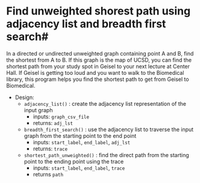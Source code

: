 # Find unweighted shorest path using adjacency list and breadth first search#

In a directed or undirected unweighted graph containing point A and B, find the shortest from A to B. If this graph is the map of UCSD, you can find the shortest path from your study spot in Geisel to your next lecture at Center Hall. If Geisel is getting too loud and you want to walk to the Biomedical library, this program helps you find the shortest path to get from Geisel to Biomedical.

- Design:
    - `adjacency_list()` : create the adjacency list representation of the input graph
        - inputs: `graph_csv_file` 
        - returns: `adj_lst`
    - `breadth_first_search()` : use the adjacency list to traverse the input graph from the starting point to the end point
        - inputs: `start_label`, `end_label`, `adj_lst`
        - returns: `trace`
    - `shortest_path_unweighted()` : find the direct path from the starting point to the ending point using the trace
        - inputs: `start_label`, `end_label`, `trace`
        - returns `path`
